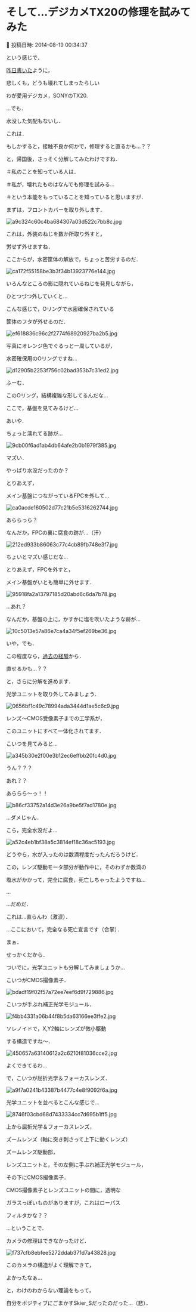 # そして…デジカメTX20の修理を試みてみた

📅 投稿日時: 2014-08-19 00:34:37

という感じで．





[昨日書いた](ec2fd28e254e78b285474bec50dc164a2.md)ように，


悲しくも，どうも壊れてしまったらしい


わが愛用デジカメ，SONYのTX20.





…でも．


水没した気配もないし．


これは．


もしかすると，接触不良か何かで，修理すると直るかも…？？


と，帰国後，さっそく分解してみたわけですね．





＃私のことを知っている人は．


＃私が，壊れたものはなんでも修理を試みる…


＃という本能をもっていることを知っていると思いますが．





まずは，フロントカバーを取り外します．




![a9c324c60c4ba684307a03d522c7bb8c.jpg](images/a9c324c60c4ba684307a03d522c7bb8c.jpg)




これは，外装のねじを数か所取り外すと，


労せず外せますね．





ここからが，水密筐体の解放で，ちょっと苦労するのだ．




![ca172f55158be3b3f34b13923776e144.jpg](images/ca172f55158be3b3f34b13923776e144.jpg)




いろんなところの影に隠れているねじを発見しながら，


ひとつづつ外していくと…





こんな感じで，Oリングで水密確保されている


筐体のフタが外せるのだ．




![ef618836c96c2f2774f68920927ba2b5.jpg](images/ef618836c96c2f2774f68920927ba2b5.jpg)




写真にオレンジ色でぐるっと一周しているが，


水密確保用のOリングですね…




![d12905b2253f756c02bad353b7c31ed2.jpg](images/d12905b2253f756c02bad353b7c31ed2.jpg)




ふーむ．


このOリング，結構複雑な形してるんだな…





ここで，基盤を見てみるけど…


あいや．


ちょっと濡れてる跡が…




![9cb00f6ad1ab4db64afe2b0b1979f385.jpg](images/9cb00f6ad1ab4db64afe2b0b1979f385.jpg)




マズい．


やっぱり水没だったのか？





とりあえず，


メイン基盤につながっているFPCを外して…




![ca0acde160502d77c21b5e5316262744.jpg](images/ca0acde160502d77c21b5e5316262744.jpg)




あららっら？


なんだか，FPCの裏に腐食の跡が…（汗）




![212ed933b86063c77c4cb89fb748e3f7.jpg](images/212ed933b86063c77c4cb89fb748e3f7.jpg)




ちょいとマズい感じだな…





とりあえず，FPCを外すと，


メイン基盤がいとも簡単に外せます．




![95918fa2a13797185d20abd6c6da7b78.jpg](images/95918fa2a13797185d20abd6c6da7b78.jpg)







…あれ？


なんだか，基盤の上に，かすかに塩を吹いたような跡が…




![10c5013e57a86e7ca4a34f5ef269be36.jpg](images/10c5013e57a86e7ca4a34f5ef269be36.jpg)




いや，でも．


この程度なら，[過去の経験](http://blog.goo.ne.jp/skier_nobu/e/b2208ef3ff8f870bacda7bc32a802f31)から．


直せるかも…？？





と，さらに分解を進めます．


光学ユニットを取り外してみましょう．




![0656bf1c49c78994ada3444d1ae5c6c9.jpg](images/0656bf1c49c78994ada3444d1ae5c6c9.jpg)




レンズ～CMOS受像素子までの工学系が，


このユニットにすべて一体化されてます．





こいつを見てみると…




![a345b30e2f00e3b12ec6effbb20fc4d0.jpg](images/a345b30e2f00e3b12ec6effbb20fc4d0.jpg)




うん？？？


あれ？？


あららら～っ！！




![b86cf33752a14d3e26a9be5f7ad1780e.jpg](images/b86cf33752a14d3e26a9be5f7ad1780e.jpg)




…ダメじゃん．


こら，完全水没だよ…




![a52c4eb1bf38a5c3814ef18c36ac5193.jpg](images/a52c4eb1bf38a5c3814ef18c36ac5193.jpg)




どうやら，水が入ったのは数滴程度だったんだろうけど．


この，レンズ駆動モータ部分が動作中に，そのわずか数滴の


塩水がかかって，完全に腐食，死亡しちゃったようですね…


…


…だめだ．


これは…直らんわ（激涙）．





…ここにおいて，完全なる死亡宣言です（合掌）．





まぁ．


せっかくだから．


ついでに，光学ユニットも分解してみましょうか…





こいつがCMOS撮像素子．




![bdadf19f02f57a72ee7eef6d9f729886.jpg](images/bdadf19f02f57a72ee7eef6d9f729886.jpg)




こいつが手ぶれ補正光学モジュール．




![f4bb4331a06b44f8b5da63166ee3ffe2.jpg](images/f4bb4331a06b44f8b5da63166ee3ffe2.jpg)




ソレノイドで，X,Y2軸にレンズが微小駆動


する構造ですね～．




![450657a63140612a2c6210f81036cce2.jpg](images/450657a63140612a2c6210f81036cce2.jpg)




よくできてるわ…





で，こいつが屈折光学＆フォーカスレンズ．




![a9f7a0241b43387b4477c4e8f9092f6a.jpg](images/a9f7a0241b43387b4477c4e8f9092f6a.jpg)







光学ユニットを並べるとこんな感じで…




![8746f03cbd68d7433334cc7d695b1ff5.jpg](images/8746f03cbd68d7433334cc7d695b1ff5.jpg)




上から屈折光学＆フォーカスレンズ，


ズームレンズ（軸に突き刺さって上下に動くレンズ）


ズームレンズ駆動部，


レンズユニットと，その左側に手ぶれ補正光学モジュール，


その下にCMOS撮像素子．





CMOS撮像素子とレンズユニットの間に，透明な


ガラスっぽいものがありますが，これはローパス


フィルタかな？？





…ということで．


カメラの修理はできなかったけど．




![f737cfb8ebfee5272ddab371d7a43828.jpg](images/f737cfb8ebfee5272ddab371d7a43828.jpg)




このカメラの構造がよく理解できて，


よかったなぁ…





と，わけのわからない理論をもって，


自分をポジティブにごまかすSkier_Sだったのだった…（悲）．
